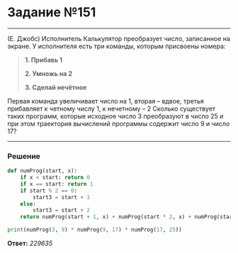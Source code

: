 # Задание №151

---

(Е. Джобс) Исполнитель Калькулятор преобразует число, записанное на экране. У исполнителя есть три команды, которым присвоены номера:
> **1. Прибавь 1**
> 
> **2. Умножь на 2**
> 
> **3. Сделай нечётное**

Первая команда увеличивает число на 1, вторая – вдвое, третья прибавляет к четному числу 1, к нечетному – 2 Сколько существует таких программ, которые исходное число 3 преобразуют в число 25 и при этом траектория вычислений программы содержит число 9 и число 17?

---

### Решение

```python
def numProg(start, x):
    if x < start: return 0
    if x == start: return 1
    if start % 2 == 0:
        start3 = start + 1
    else:
        start3 = start + 2
    return numProg(start + 1, x) + numProg(start * 2, x) + numProg(start3, x)

print(numProg(3, 9) * numProg(9, 17) * numProg(17, 25))
```

**Ответ:** _229635_